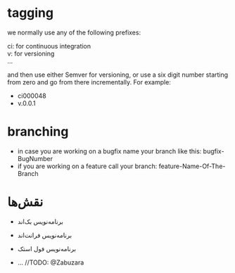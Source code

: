 # tagging
we normally use any of the following prefixes: 
    
ci: for continuous integration  
v: for versioning  
...

and then use either Semver for versioning, or use a six digit number starting from zero and go from there incrementally. For example:  
- ci000048  
- v.0.0.1  

# branching
- in case you are working on a bugfix name your branch like this: bugfix-BugNumber  
- if you are working on a feature call your branch: feature-Name-Of-The-Branch

# <h1>نقش‌ها</h1>
<ul>
    <li>
        <p dir="rtl" align="left">برنامه‌نویس بک‌اند</p>
    </li>
    <li>
        <p dir="rtl" align="left">برنامه‌نویس فرانت‌اند</p>
    </li>
    <li>
        <p dir="rtl" align="left">برنامه‌نویس فول استک</p>
    </li>
</ul>

  - ... //TODO: @Zabuzara
